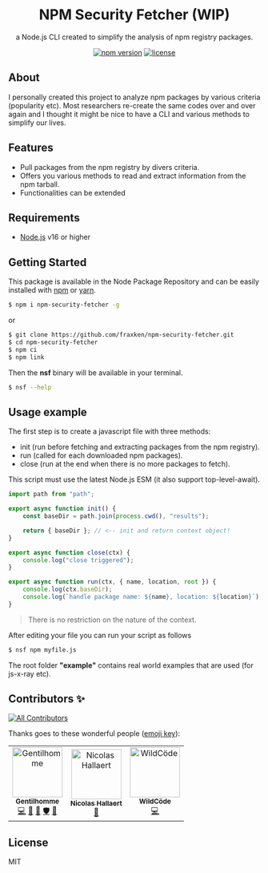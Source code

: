 <p align="center"><h1 align="center">
  NPM Security Fetcher (WIP)
</h1>

<p align="center">
  a Node.js CLI created to simplify the analysis of npm registry packages.
</p>

<p align="center">
    <a href="https://github.com/fraxken/npm-security-fetcher"><img src="https://img.shields.io/github/package-json/v/fraxken/npm-security-fetcher?style=flat-square" alt="npm version"></a>
    <a href="https://github.com/fraxken/npm-security-fetcher"><img src="https://img.shields.io/github/license/fraxken/npm-security-fetcher?style=flat-square" alt="license"></a>
</p>

## About

I personally created this project to analyze npm packages by various criteria (popularity etc). Most researchers re-create the same codes over and over again and I thought it might be nice to have a CLI and various methods to simplify our lives.

## Features

- Pull packages from the npm registry by divers criteria.
- Offers you various methods to read and extract information from the npm tarball.
- Functionalities can be extended

## Requirements
- [Node.js](https://nodejs.org/en/) v16 or higher

## Getting Started

This package is available in the Node Package Repository and can be easily installed with [npm](https://docs.npmjs.com/getting-started/what-is-npm) or [yarn](https://yarnpkg.com).

```bash
$ npm i npm-security-fetcher -g
```

or

```bash
$ git clone https://github.com/fraxken/npm-security-fetcher.git
$ cd npm-security-fetcher
$ npm ci
$ npm link
```

Then the **nsf** binary will be available in your terminal.

```bash
$ nsf --help
```

## Usage example

The first step is to create a javascript file with three methods:
- init (run before fetching and extracting packages from the npm registry).
- run (called for each downloaded npm packages).
- close (run at the end when there is no more packages to fetch).

This script must use the latest Node.js ESM (it also support top-level-await).

```js
import path from "path";

export async function init() {
    const baseDir = path.join(process.cwd(), "results");

    return { baseDir }; // <-- init and return context object!
}

export async function close(ctx) {
    console.log("close triggered");
}

export async function run(ctx, { name, location, root }) {
    console.log(ctx.baseDir);
    console.log(`handle package name: ${name}, location: ${location}`);
}
```

> There is no restriction on the nature of the context.

After editing your file you can run your script as follows
```bash
$ nsf npm myfile.js
```

The root folder **"example"** contains real world examples that are used (for js-x-ray etc).


## Contributors ✨

<!-- ALL-CONTRIBUTORS-BADGE:START - Do not remove or modify this section -->
[![All Contributors](https://img.shields.io/badge/all_contributors-3-orange.svg?style=flat-square)](#contributors-)
<!-- ALL-CONTRIBUTORS-BADGE:END -->

Thanks goes to these wonderful people ([emoji key](https://allcontributors.org/docs/en/emoji-key)):

<!-- ALL-CONTRIBUTORS-LIST:START - Do not remove or modify this section -->
<!-- prettier-ignore-start -->
<!-- markdownlint-disable -->
<table>
  <tbody>
    <tr>
      <td align="center"><a href="https://www.linkedin.com/in/thomas-gentilhomme/"><img src="https://avatars.githubusercontent.com/u/4438263?v=4?s=100" width="100px;" alt="Gentilhomme"/><br /><sub><b>Gentilhomme</b></sub></a><br /><a href="https://github.com/NodeSecure/npm-security-fetcher/commits?author=fraxken" title="Code">💻</a> <a href="https://github.com/NodeSecure/npm-security-fetcher/commits?author=fraxken" title="Documentation">📖</a> <a href="https://github.com/NodeSecure/npm-security-fetcher/pulls?q=is%3Apr+reviewed-by%3Afraxken" title="Reviewed Pull Requests">👀</a> <a href="#security-fraxken" title="Security">🛡️</a> <a href="https://github.com/NodeSecure/npm-security-fetcher/issues?q=author%3Afraxken" title="Bug reports">🐛</a></td>
      <td align="center"><a href="https://github.com/Rossb0b"><img src="https://avatars.githubusercontent.com/u/39910164?v=4?s=100" width="100px;" alt="Nicolas Hallaert"/><br /><sub><b>Nicolas Hallaert</b></sub></a><br /><a href="https://github.com/NodeSecure/npm-security-fetcher/commits?author=Rossb0b" title="Documentation">📖</a></td>
      <td align="center"><a href="https://github.com/BlandineRdl"><img src="https://avatars.githubusercontent.com/u/18490995?v=4?s=100" width="100px;" alt="WildCöde"/><br /><sub><b>WildCöde</b></sub></a><br /><a href="https://github.com/NodeSecure/npm-security-fetcher/commits?author=BlandineRdl" title="Code">💻</a></td>
    </tr>
  </tbody>
</table>

<!-- markdownlint-restore -->
<!-- prettier-ignore-end -->

<!-- ALL-CONTRIBUTORS-LIST:END -->

## License
MIT
